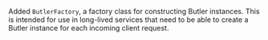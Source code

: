 Added ``ButlerFactory``, a factory class for constructing Butler instances.  This is intended for use in long-lived services that need to be able to create a Butler instance for each incoming client request.
